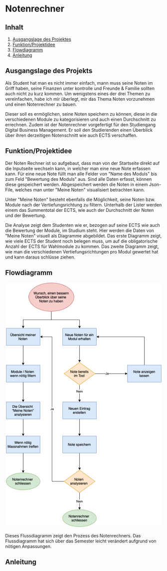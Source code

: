 # Notenrechner

## Inhalt
1. [Ausgangslage des Projektes](#ausgangslage-des-projekts)
2. [Funktion/Projektidee](#funktionprojektidee)
3. [Flowdiagramm](#flowdiagramm)
4. [Anleitung](#anleitung)

## Ausgangslage des Projekts

Als Student hat man es nicht immer einfach, mann muss seine Noten im Griff haben, seine Finanzen unter kontrolle und Freunde & Familie sollten auch nicht zu kurz kommen. Um wenigstens eines der drei Themen zu vereinfachen, habe ich mir überlegt, mir das Thema Noten vorzunehmen und einen Notenrechner zu bauen. 

Dieser soll es ermöglichen, seine Noten speichern zu können, diese in die verschiedenen Module zu kategorisieren und auch einen Durchschnitt zu errechnen. Zudem ist der Notenrechner vorgefertigt für den Studiengang Digital Business Management. Er soll den Studierenden einen Überblick über ihren derzeitigen Notenschnitt wie auch ECTS verschaffen. 

## Funktion/Projektidee

Der Noten Rechner ist so aufgebaut, dass man von der Startseite direkt auf die Inputseite wechseln kann, in welcher man eine neue Note erfassen kann. Für eine neue Note füllt man alle Felder von "Name des Moduls" bis zum Feld "Bewertung des Moduls" aus. Sind alle Daten erfasst, können diese gespeichert werden. Abgespeichert werden die Noten in einem Json-File, welches man unter "Meine Noten" visualisiert betrachten kann.

Unter "Meine Noten" besteht ebenfalls die Möglichkeit, seine Noten bzw. Module nach der Vertiefungsrichtung zu filtern. Unterhalb der Lister werden einem das Summentotal der ECTS, wie auch der Durchschnitt der Noten und der Bewertung.

Die Analyse zeigt dem Studenten wie er, bezogen auf seine ECTS wie auch die Bewertung der Module, im Studium steht. Hier werden die Daten von "Meine Noten" visuell als Diagramme abgebildet. Das erste Diagramm zeigt, wie viele ECTS der Student noch belegen muss, um auf die obligatorische Anzahl der ECTS für Wahlmodule zu kommen. Das zweite Diagramm zeigt, wie man die verschiedenen Vertiefungsrichtungen pro Modul gewertet hat und kann daraus schlüsse ziehen.

## Flowdiagramm

![Flowchart](Beschreibung_Semesterarbeit.drawio.png)

Dieses Flussdiagramm zeigt den Prozess des Notenrechners. Das Flussdiagramm hat sich über das Semester leicht verändert aufgrund von nötigen Anpassungen.

## Anleitung
